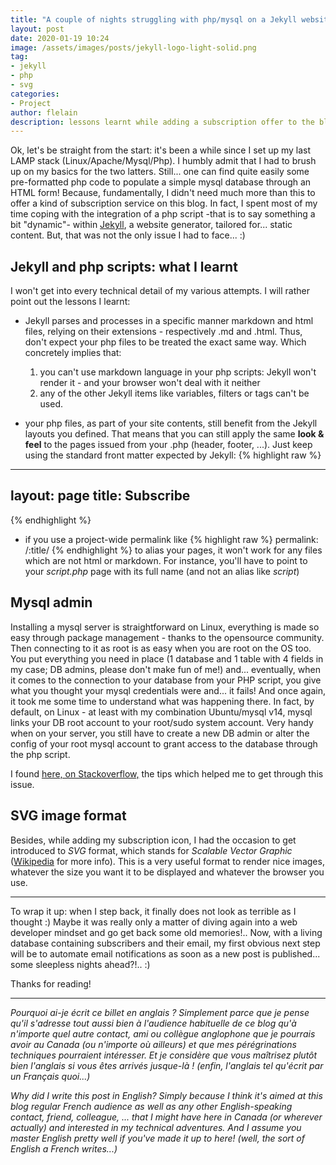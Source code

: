```yaml
---
title: "A couple of nights struggling with php/mysql on a Jekyll website"
layout: post
date: 2020-01-19 10:24
image: /assets/images/posts/jekyll-logo-light-solid.png
tag:
- jekyll
- php
- svg
categories:
- Project
author: flelain
description: lessons learnt while adding a subscription offer to the blog
---
```


Ok, let's be straight from the start: it's been a while since I set up my last LAMP stack (Linux/Apache/Mysql/Php). I humbly admit that I had to brush up on my basics for the two latters. Still... one can find quite easily some pre-formatted php code to populate a simple mysql database through an HTML form! Because, fundamentally, I didn't need much more than this to offer a kind of subscription service on this blog. In fact, I spent most of my time coping with the integration of a php script -that is to say something a bit "dynamic"- within <a href="https://jekyllrb.com/">Jekyll</a>, a website generator, tailored for... static content. But, that was not the only issue I had to face... :)

## Jekyll and php scripts: what I learnt
I won't get into every technical detail of my various attempts. I will rather point out the lessons I learnt:

- Jekyll parses and processes in a specific manner markdown and html files, relying on their extensions - respectively .md and .html. Thus, don't expect your php files to be treated the exact same way. Which concretely implies that:
  1. you can't use markdown language in your php scripts: Jekyll won't render it - and your browser won't deal with it neither
  2. any of the other Jekyll items like variables, filters or tags can't be used.

-  your php files, as part of your site contents, still benefit from the Jekyll layouts you defined. That means that you can still apply the same **look & feel** to the pages issued from your .php (header, footer, ...). Just keep using the standard front matter expected by Jekyll:
{% highlight raw %}
---
layout: page
title: Subscribe
---
{% endhighlight %}

- if you use a project-wide permalink like
{% highlight raw %}
permalink: /:title/
{% endhighlight %}
to alias your pages, it won't work for any files which are not html or markdown. For instance, you'll have to point to your *script.php* page with its full name (and not an alias like *script*)

## Mysql admin
Installing a mysql server is straightforward on Linux, everything is made so easy through package management - thanks to the opensource community. Then connecting to it as root is as easy when you are root on the OS too. You put everything you need in place (1 database and 1 table with 4 fields in my case; DB admins, please don't make fun of me!) and... eventually, when it comes to the connection to your database from your PHP script, you give what you thought your mysql credentials were and... it fails! And once again, it took me some time to understand what was happening there. In fact, by default, on Linux - at least with my combination Ubuntu/mysql v14, mysql links your DB root account to your root/sudo system account. Very handy when on your server, you still have to create a new DB admin or alter the config of your root mysql account to grant access to the database through the php script.

I found <a href="https://stackoverflow.com/questions/39281594/error-1698-28000-access-denied-for-user-rootlocalhost/:">here, on Stackoverflow,</a> the tips which helped me to get through this issue.

## SVG image format
Besides, while adding my subscription icon, I had the occasion to get introduced to *SVG* format, which stands for *Scalable Vector Graphic* (<a href="https://en.wikipedia.org/wiki/Scalable_Vector_Graphics">Wikipedia</a> for more info). This is a very useful format to render nice images, whatever the size you want it to be displayed and whatever the browser you use.

---
To wrap it up: when I step back, it finally does not look as terrible as I thought :) Maybe it was really only a matter of diving again into a web developer mindset and go get back some old memories!..
Now, with a living database containing subscribers and their email, my first obvious next step will be to automate email notifications as soon as a new post is published... some sleepless nights ahead?!.. :)

Thanks for reading!

---

*Pourquoi ai-je écrit ce billet en anglais ? Simplement parce que je pense qu'il s'adresse tout aussi bien à l'audience habituelle de ce blog qu'à n'importe quel autre contact, ami ou collègue anglophone que je pourrais avoir au Canada (ou n'importe où ailleurs) et que mes pérégrinations techniques pourraient intéresser. Et je considère que vous maîtrisez plutôt bien l'anglais si vous êtes arrivés jusque-là ! (enfin, l'anglais tel qu'écrit par un Français quoi...)*

*Why did I write this post in English? Simply because I think it's aimed at this blog regular French audience as well as any other English-speaking contact, friend, colleague, ... that I might have here in Canada (or wherever actually) and interested in my technical adventures. And I assume you master English pretty well if you've made it up to here! (well, the sort of English a French writes...)*

